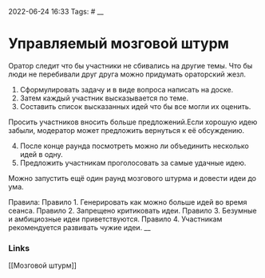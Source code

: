 2022-06-24 16:33
Tags: #
__
# Управляемый мозговой штурм
Оратор следит что бы участники не сбивались на другие темы. Что бы люди не перебивали друг друга можно придумать ораторский жезл.

1. Сформулировать задачу и в виде вопроса написать на доске.
2. Затем каждый участник высказывается по теме.
3. Составить список высказанных идей что бы все могли их оценить.

Просить участников вносить больше предложений.Если хорошую идею забыли, модератор может предложить вернуться к её обсуждению.

4. После конце раунда посмотреть можно ли объединить несколько идей в одну.
5. Предложить участникам проголосовать за самые удачные идею.

Можно запустить ещё один раунд мозгового штурма и довести идеи до ума.


Правила:
Правило 1. Генерировать как можно больше идей во время сеанса.
Правило 2. Запрещено критиковать идеи.
Правило 3. Безумные и амбициозные идеи приветствуются.
Правило 4. Участникам рекомендуется развивать чужие идеи.
__
### Links
[[Мозговой штурм]]